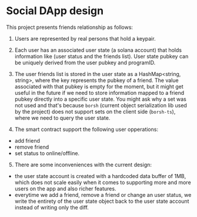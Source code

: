 # Social DApp design

This project presents friends relationship as follows:

1. Users are represented by real persons that hold a keypair.

2. Each user has an associated user state (a solana account) that holds
information like (user status and the friends list). User state pubkey can
be uniquely derived from the user pubkey and programID.

3. The user friends list is stored in the user state as a HashMap<string, string>,
where the key represents the pubkey of a friend. The value associated with that pubkey
is empty for the moment, but it might get useful in the future if we need to store information
mapped to a friend pubkey directly into a specific user state. You might ask why a set was not
used and that's because `borsh` (current object serialization lib used by the project) does not
support sets on the client side (`borsh-ts`), where we need to query the user state.

4. The smart contract support the following user opperations:
* add friend
* remove friend
* set status to online/offline.

5. There are some inconveniences with the current design:
* the user state account is created with a hardcoded data buffer of 1MB, which does not scale easily
when it comes to supporting more and more users on the app and also richer features.
* everytime we add a friend, remove a friend or change an user status, we write the entirety of
the user state object back to the user state account instead of writing only the diff.